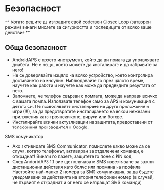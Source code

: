 # Безопасност

** Когато решите да изградите свой собствен Closed Loop (затворен режим) винаги мислете за сигурността и последиците от всяко ваше действие **

## Обща безопасност

* AndroidAPS е просто инструмент, който да ви помага да управлявате диабета. Не е нещо, което можете да инсталирате и да забравите за него!
* Не се доверявайте изцяло на всяко устройство, което контролира доставянето на инсулин. Наблюдавайте го през цялото време, научете как работи и научете как може да предвидите резултата от него.
* Запомнете, че телефон свързан с помпата, може да направи всичко с вашата помпа. Използвате телефон само за APS и комуникация с детето си. Не позволявайте инсталиране на други приложения и игри (!!!), за да предотвратите инсталирането на някои нежелани приложения като троянски коне, вируси или ботове.
* Инсталирайте всички актуализации на защитата, предоставени от телефонния производител и Google.

SMS комуникатор

* Ако активирате SMS Communicator, помислете какво може да се случи, когато телефонът, активиран за отдалечени команди, е откраднат! Винаги го пазете, защитете го поне с PIN код
* След AndoridAPS 1.1 вие ще получавате SMS известяване за важни дистанционни действия като болус или промяна на профила. Настройте най-малко 2 номера за SMS комуникация, за да бъдете уведомявани за действията на втория телефонен номер (в случай, че първият е откраднат и от него се изпращат SMS команди)
